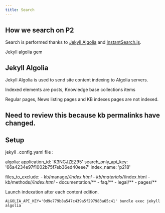 ```yaml
---
title: Search
---
```


## How we search on P2

Search is performed thanks to [Jekyll Algolia](https://community.algolia.com/jekyll-algolia/getting-started.html) and [InstantSearch.js](https://community.algolia.com/instantsearch.js/v2/getting-started.html).


Jekyll algolia gem


## Jekyll Algolia

Jekyll Algolia is used to send site content indexing to Algolia servers.

Indexed elements are posts, Knowledge base collections items

Regular pages, News listing pages and KB indexes pages are not indexed.

## Need to review this because kb permalinks have changed.


## Setup

jekyll _config.yaml file :


algolia:
  application_id: 'K3NGJZEZ95'
  search_only_api_key: '66a4234e97f1002b75f7eb36ed40eee7'
  index_name: 'p218'

  files_to_exclude:
    - kb/manage/*/index.html
    - kb/materials/*/index.html
    - kb/methods/*/index.html*
    - documentation/**
    - faq/**
    - legal/**
    - pages/**


Launch indexation after each content edition.

    ALGOLIA_API_KEY='0d9e779b8a547c439a5f297983a65c41' bundle exec jekyll algolia
